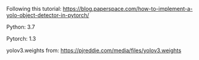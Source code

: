 Following this tutorial:
https://blog.paperspace.com/how-to-implement-a-yolo-object-detector-in-pytorch/

Python: 3.7

Pytorch: 1.3

yolov3.weights from: 
https://pjreddie.com/media/files/yolov3.weights
